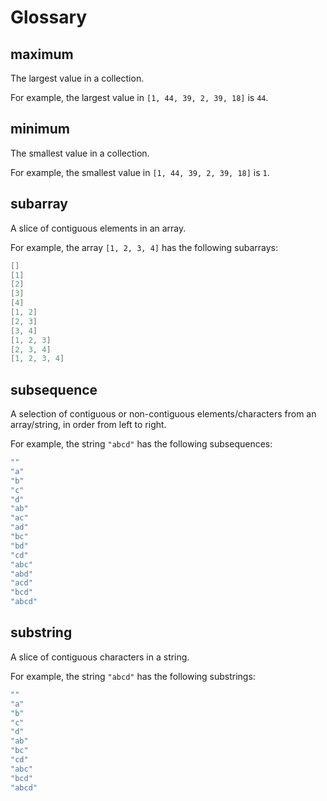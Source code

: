 # Glossary

## maximum
The largest value in a collection.

For example, the largest value in `[1, 44, 39, 2, 39, 18]` is `44`.

## minimum
The smallest value in a collection.

For example, the smallest value in `[1, 44, 39, 2, 39, 18]` is `1`.

## subarray
A slice of contiguous elements in an array.

For example, the array `[1, 2, 3, 4]` has the following subarrays:

```java
[]
[1]
[2]
[3]
[4]
[1, 2]
[2, 3]
[3, 4]
[1, 2, 3]
[2, 3, 4]
[1, 2, 3, 4]
```

## subsequence
A selection of contiguous or non-contiguous elements/characters from an array/string, in order from left to right.

For example, the string `"abcd"` has the following subsequences:

```java
""
"a"
"b"
"c"
"d"
"ab"
"ac"
"ad"
"bc"
"bd"
"cd"
"abc"
"abd"
"acd"
"bcd"
"abcd"
```

## substring
A slice of contiguous characters in a string.

For example, the string `"abcd"` has the following substrings:

```java
""
"a"
"b"
"c"
"d"
"ab"
"bc"
"cd"
"abc"
"bcd"
"abcd"
```
